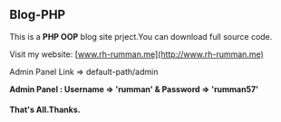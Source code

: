## Blog-PHP

This is a **PHP OOP** blog site prject.You can download full source code.

Visit my website: [www.rh-rumman.me](http://www.rh-rumman.me)

Admin Panel Link => default-path/admin

**Admin Panel : Username => 'rumman' & Password => 'rumman57'**

#### That's All.Thanks.